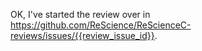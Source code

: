 OK, I've started the review over in https://github.com/ReScience/ReScienceC-reviews/issues/{{review_issue_id}}.
